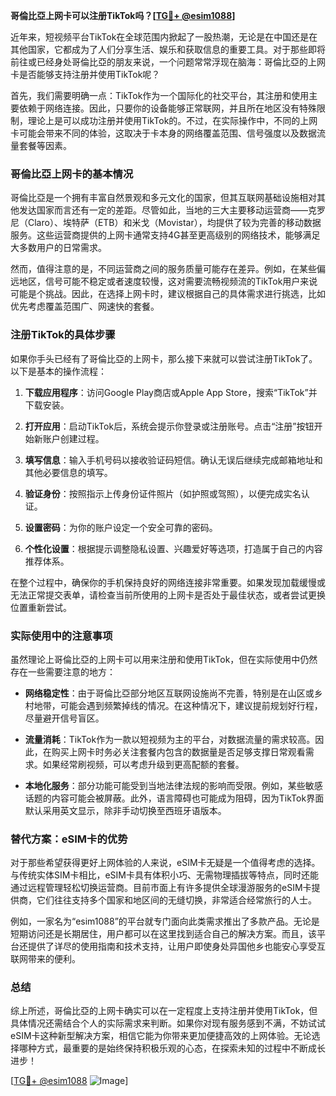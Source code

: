 **哥倫比亞上网卡可以注册TikTok吗？[[TG💪+ @esim1088](https://t.me/s/esim1088)]**

近年来，短视频平台TikTok在全球范围内掀起了一股热潮，无论是在中国还是在其他国家，它都成为了人们分享生活、娱乐和获取信息的重要工具。对于那些即将前往或已经身处哥倫比亞的朋友来说，一个问题常常浮现在脑海：哥倫比亞的上网卡是否能够支持注册并使用TikTok呢？

首先，我们需要明确一点：TikTok作为一个国际化的社交平台，其注册和使用主要依赖于网络连接。因此，只要你的设备能够正常联网，并且所在地区没有特殊限制，理论上是可以成功注册并使用TikTok的。不过，在实际操作中，不同的上网卡可能会带来不同的体验，这取决于卡本身的网络覆盖范围、信号强度以及数据流量套餐等因素。

### 哥倫比亞上网卡的基本情况

哥倫比亞是一个拥有丰富自然景观和多元文化的国家，但其互联网基础设施相对其他发达国家而言还有一定的差距。尽管如此，当地的三大主要移动运营商——克罗尼（Claro）、埃特萨（ETB）和米戈（Movistar），均提供了较为完善的移动数据服务。这些运营商提供的上网卡通常支持4G甚至更高级别的网络技术，能够满足大多数用户的日常需求。

然而，值得注意的是，不同运营商之间的服务质量可能存在差异。例如，在某些偏远地区，信号可能不稳定或者速度较慢，这对需要流畅视频流的TikTok用户来说可能是个挑战。因此，在选择上网卡时，建议根据自己的具体需求进行挑选，比如优先考虑覆盖范围广、网速快的套餐。

### 注册TikTok的具体步骤

如果你手头已经有了哥倫比亞的上网卡，那么接下来就可以尝试注册TikTok了。以下是基本的操作流程：

1. **下载应用程序**：访问Google Play商店或Apple App Store，搜索“TikTok”并下载安装。
   
2. **打开应用**：启动TikTok后，系统会提示你登录或注册账号。点击“注册”按钮开始新账户创建过程。

3. **填写信息**：输入手机号码以接收验证码短信。确认无误后继续完成邮箱地址和其他必要信息的填写。

4. **验证身份**：按照指示上传身份证件照片（如护照或驾照），以便完成实名认证。

5. **设置密码**：为你的账户设定一个安全可靠的密码。

6. **个性化设置**：根据提示调整隐私设置、兴趣爱好等选项，打造属于自己的内容推荐体系。

在整个过程中，确保你的手机保持良好的网络连接非常重要。如果发现加载缓慢或无法正常提交表单，请检查当前所使用的上网卡是否处于最佳状态，或者尝试更换位置重新尝试。

### 实际使用中的注意事项

虽然理论上哥倫比亞的上网卡可以用来注册和使用TikTok，但在实际使用中仍然存在一些需要注意的地方：

- **网络稳定性**：由于哥倫比亞部分地区互联网设施尚不完善，特别是在山区或乡村地带，可能会遇到频繁掉线的情况。在这种情况下，建议提前规划好行程，尽量避开信号盲区。
  
- **流量消耗**：TikTok作为一款以短视频为主的平台，对数据流量的需求较高。因此，在购买上网卡时务必关注套餐内包含的数据量是否足够支撑日常观看需求。如果经常刷视频，可以考虑升级到更高配额的套餐。

- **本地化服务**：部分功能可能受到当地法律法规的影响而受限。例如，某些敏感话题的内容可能会被屏蔽。此外，语言障碍也可能成为阻碍，因为TikTok界面默认采用英文显示，除非手动切换至西班牙语版本。

### 替代方案：eSIM卡的优势

对于那些希望获得更好上网体验的人来说，eSIM卡无疑是一个值得考虑的选择。与传统实体SIM卡相比，eSIM卡具有体积小巧、无需物理插拔等特点，同时还能通过远程管理轻松切换运营商。目前市面上有许多提供全球漫游服务的eSIM卡提供商，它们往往支持多个国家和地区间的无缝切换，非常适合经常旅行的人士。

例如，一家名为“esim1088”的平台就专门面向此类需求推出了多款产品。无论是短期访问还是长期居住，用户都可以在这里找到适合自己的解决方案。而且，该平台还提供了详尽的使用指南和技术支持，让用户即使身处异国他乡也能安心享受互联网带来的便利。

### 总结

综上所述，哥倫比亞的上网卡确实可以在一定程度上支持注册并使用TikTok，但具体情况还需结合个人的实际需求来判断。如果你对现有服务感到不满，不妨试试eSIM卡这种新型解决方案，相信它能为你带来更加便捷高效的上网体验。无论选择哪种方式，最重要的是始终保持积极乐观的心态，在探索未知的过程中不断成长进步！

[[TG💪+ @esim1088](https://t.me/s/esim1088) ![Image](https://i.postimg.cc/4NQfJmqS/Snipaste-2025-05-13-00-14-12.png)]